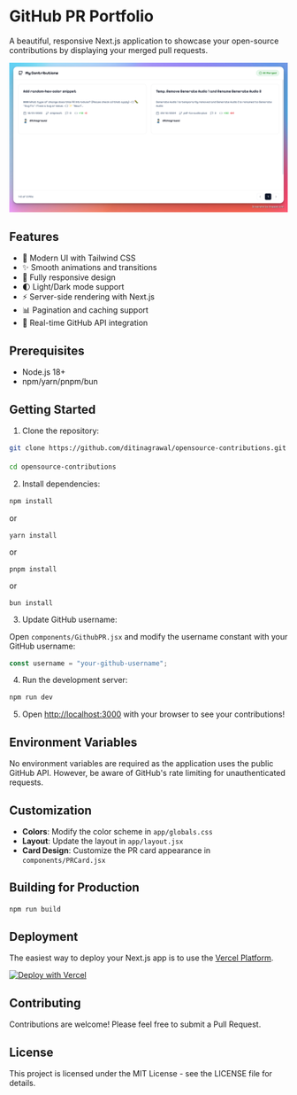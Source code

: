 # GitHub PR Portfolio

A beautiful, responsive Next.js application to showcase your open-source contributions by displaying your merged pull requests.

![Website Preview](/public/main.png)

## Features

-   🎨 Modern UI with Tailwind CSS
-   ✨ Smooth animations and transitions
-   📱 Fully responsive design
-   🌓 Light/Dark mode support
-   ⚡ Server-side rendering with Next.js
-   📊 Pagination and caching support
-   🎯 Real-time GitHub API integration

## Prerequisites

-   Node.js 18+
-   npm/yarn/pnpm/bun

## Getting Started

1. Clone the repository:

```bash
git clone https://github.com/ditinagrawal/opensource-contributions.git

cd opensource-contributions
```

2. Install dependencies:

```bash
npm install
```

or

```
yarn install
```

or

```
pnpm install
```

or

```
bun install
```

3. Update GitHub username:

Open `components/GithubPR.jsx` and modify the username constant with your GitHub username:

```javascript
const username = "your-github-username";
```

4. Run the development server:

```bash
npm run dev
```

5. Open [http://localhost:3000](http://localhost:3000) with your browser to see your contributions!

## Environment Variables

No environment variables are required as the application uses the public GitHub API. However, be aware of GitHub's rate limiting for unauthenticated requests.

## Customization

-   **Colors**: Modify the color scheme in `app/globals.css`
-   **Layout**: Update the layout in `app/layout.jsx`
-   **Card Design**: Customize the PR card appearance in `components/PRCard.jsx`

## Building for Production

```bash
npm run build
```

## Deployment

The easiest way to deploy your Next.js app is to use the [Vercel Platform](https://vercel.com/new?utm_medium=default-template&filter=next.js&utm_source=create-next-app&utm_campaign=create-next-app-readme).

[![Deploy with Vercel](https://vercel.com/button)](https://vercel.com/new/clone?repository-url=https://github.com/ditinagrawal/opensource-contributions)

## Contributing

Contributions are welcome! Please feel free to submit a Pull Request.

## License

This project is licensed under the MIT License - see the LICENSE file for details.
